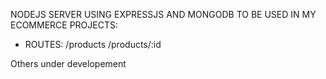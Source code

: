 NODEJS SERVER USING EXPRESSJS AND MONGODB TO BE USED IN MY ECOMMERCE PROJECTS:
 - ROUTES:
    /products
    /products/:id

Others under developement